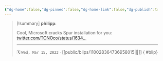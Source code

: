 ```yaml
---
{"dg-home":false,"dg-pinned":false,"dg-home-link":false,"dg-publish":true,"type":"blip","disabled rules":["yaml-title","yaml-title-alias","file-name-heading"],"title":"philipp on mastodon @ 2023-03-15","created-date":"2023-03-15T17:00:08","id":110028364736958020,"updated-date":"2025-05-02T08:50:43","dg-path":"blips/110028364736958015.md","permalink":"/blips/110028364736958015/","dgPassFrontmatter":true}
---
```


> [!summary] **philipp**:
>
> Cool, Microsoft cracks Spur installation for you: [twitter.com/TCNOco/status/1634…](https://twitter.com/TCNOco/status/1634620446002774018)
> - - -
>
> 🗓️ `Wed, Mar 15, 2023` · [[public/blips/110028364736958015\|🔗]]
{ #blip}

